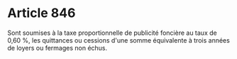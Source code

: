# Article 846

Sont soumises à la taxe proportionnelle de publicité foncière au taux de 0,60 %, les quittances ou cessions d'une somme
équivalente à trois années de loyers ou fermages non échus.

